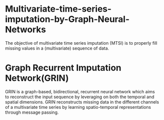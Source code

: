 # Multivariate-time-series-imputation-by-Graph-Neural-Networks
The objective of multivariate time series imputation (MTSI) is to properly fill missing values 
in a (multivariate) sequence of data.

# Graph Recurrent Imputation Network(GRIN) 
GRIN is a graph-based, bidirectional, recurrent neural network which aims to reconstruct 
the input sequence by leveraging on both the temporal and spatial dimensions.
GRIN reconstructs missing data in the different channels of a multivariate 
time series by learning spatio-temporal representations through 
message passing.
